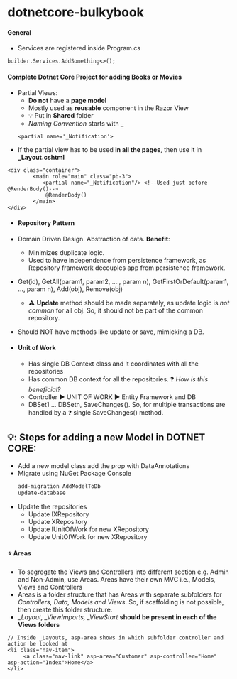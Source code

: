 # dotnetcore-bulkybook
#### General
* Services are registered inside Program.cs
```
builder.Services.AddSomething<>();
```
#### Complete Dotnet Core Project for adding Books or Movies
* Partial Views:
  * **Do not** have a **page model**
  * Mostly used as **reusable** component in the Razor View
  * :bulb: Put in **Shared** folder
  * *Naming Convention* starts with **_**
  ```cSharp
  <partial name='_Notification'>
  ```
* If the partial view has to be used **in all the pages**, then use it in **_Layout.cshtml**
```cSharp
<div class="container">
        <main role="main" class="pb-3">
           <partial name="_Notification"/> <!--Used just before @RenderBody()-->
            @RenderBody()
        </main>
</div>
```
* #### Repository Pattern
* Domain Driven Design. Abstraction of data.
  **Benefit**: 
  - Minimizes duplicate logic.
  - Used to have independence from persistence framework, as Repository framework decouples app from persistence framework.
* Get(id), GetAll(param1, param2, ...., param n), GetFirstOrDefault(param1, ..., param n), Add(obj), Remove(obj)
  - ⚠️ **Update** method should be made separately, as update logic is *not common* for all obj. So, it should not be part of the common repository.

* Should NOT have methods like update or save, mimicking a DB.
* #### Unit of Work
  - Has single DB Context class and it coordinates with all the repositories
  - Has common DB context for all the repositories. ❓ *How is this beneficial?*
  - Controller ▶️ UNIT OF WORK ▶️ Entity Framework and DB
  - DBSet1 ... DBSetn, SaveChanges(). So, for multiple transactions are handled by a ❓ single SaveChanges() method.

## 💡: Steps for adding a new Model in DOTNET CORE:
* Add a new model class add the prop with DataAnnotations
* Migrate using NuGet Package Console
	```powerShell
	add-migration AddModelToDb
	update-database
	```
* Update the repositories
	*   Update IXRepository
	*   Update XRepository
	*   Update IUnitOfWork for new XRepository
	*   Update UnitOfWork for new XRepository
 
 #### ⭐ Areas
 * To segregate the Views and Controllers into different section e.g. Admin and Non-Admin, use Areas. Areas have their own MVC i.e., Models, Views and Controllers
 * Areas is a folder structure that has Areas with separate subfolders for *Controllers, Data, Models and Views*. So, if scaffolding is not possible, then create this folder structure.
 * *_Layout, _ViewImports, _ViewStart* **should be present in each of the Views folders**

```cSharp
// Inside _Layouts, asp-area shows in which subfolder controller and action be looked at
<li class="nav-item">
     <a class="nav-link" asp-area="Customer" asp-controller="Home" asp-action="Index">Home</a>
</li>
```

  


